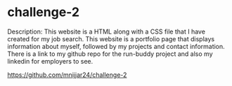 ﻿# challenge-2
 
 Description: This website is a HTML along with a CSS file that I have created for my job search. This website is a portfolio page that displays information about myself, followed by my projects and contact information. There is a link to my github repo for the run-buddy project and also my linkedin for employers to see.
 
 https://github.com/mnijjar24/challenge-2
